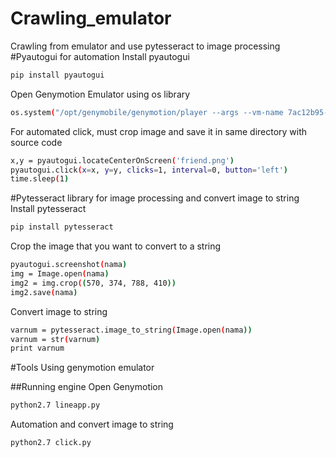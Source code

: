 # Crawling_emulator
Crawling from emulator and use pytesseract to image processing
#Pyautogui for automation
Install pyautogui
```bash
pip install pyautogui
```
Open Genymotion Emulator using os library
```bash
os.system("/opt/genymobile/genymotion/player --args --vm-name 7ac12b95-d01f-4e20-aa10-3766bd1d9e22")
```
For automated click, must crop image and save it in same directory with source code
```bash
x,y = pyautogui.locateCenterOnScreen('friend.png')
pyautogui.click(x=x, y=y, clicks=1, interval=0, button='left')
time.sleep(1)
```
#Pytesseract library for image processing and convert image to string
Install pytesseract
```bash
pip install pytesseract
```
Crop the image that you want to convert to a string
```bash
pyautogui.screenshot(nama)
img = Image.open(nama)
img2 = img.crop((570, 374, 788, 410))
img2.save(nama)
```
Convert image to string
```bash
varnum = pytesseract.image_to_string(Image.open(nama))
varnum = str(varnum)
print varnum
```
#Tools
Using genymotion emulator

##Running engine
Open Genymotion
```bash
python2.7 lineapp.py
```
Automation and convert image to string
```bash
python2.7 click.py
```
